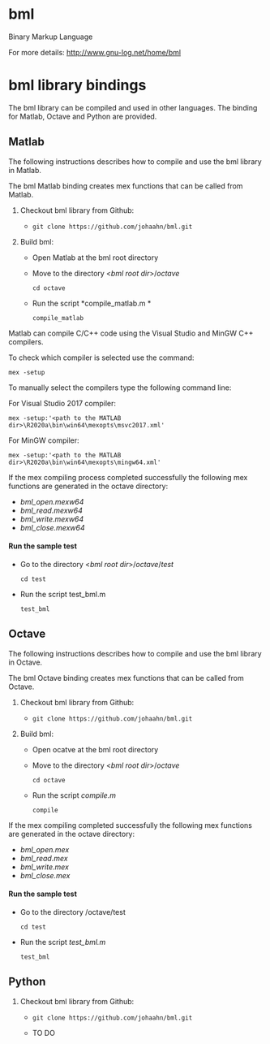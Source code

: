 # bml
Binary Markup Language

For more details: http://www.gnu-log.net/home/bml



# bml library bindings


The bml library can be compiled and used in other languages. 
The binding for Matlab, Octave and Python are provided.


## Matlab

The following instructions describes how to compile and use the bml library in Matlab.

The bml Matlab binding creates mex functions that can be called from Matlab.


1. Checkout bml library from Github:
	
	* ``git clone https://github.com/johaahn/bml.git``

2. Build bml:

	* Open Matlab at the bml root directory

	* Move to the directory <*bml root dir*>/*octave* 
		
		``cd octave``

	* Run the script *compile_matlab.m *
		
		``compile_matlab``

Matlab can compile C/C++ code using the Visual Studio and MinGW C++ compilers. 
	
To check which compiler is selected use the command:

``mex -setup``
	
To manually select the compilers type the following command line:

For Visual Studio 2017 compiler: 

``mex -setup:'<path to the MATLAB dir>\R2020a\bin\win64\mexopts\msvc2017.xml' ``

For MinGW compiler:

``mex -setup:'<path to the MATLAB dir>\R2020a\bin\win64\mexopts\mingw64.xml'``


If the mex compiling process completed successfully the following mex functions are generated in the octave directory:

*	*bml_open.mexw64*
*	*bml_read.mexw64*
*	*bml_write.mexw64*
*	*bml_close.mexw64*


#### Run the sample test

* Go to the directory <*bml root dir*>/*octave*/*test*
	
	``cd test``

* Run the script test_bml.m 
	
	``test_bml``



	
## Octave

The following instructions describes how to compile and use the bml library in Octave.

The bml Octave binding creates mex functions that can be called from Octave.


1. Checkout bml library from Github:
	
	* ``git clone https://github.com/johaahn/bml.git``

2. Build bml:

	* Open ocatve at the bml root directory

	* Move to the directory <*bml root dir*>/*octave* 
		
		``cd octave``

	* Run the script *compile.m* 
		
		``compile``

If the mex compiling completed successfully the following mex functions are generated in the octave directory:

*	*bml_open.mex*
*	*bml_read.mex*
*	*bml_write.mex*
*	*bml_close.mex*


#### Run the sample test

* Go to the directory <bml root dir>/octave/test
	
	``cd test``

* Run the script *test_bml.m* 
	
	``test_bml``



## Python

1. Checkout bml library from Github:
	
	* ``git clone https://github.com/johaahn/bml.git``
	
	* TO DO